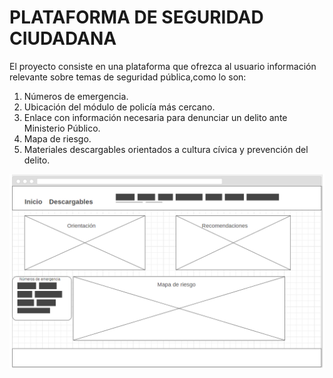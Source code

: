 # **PLATAFORMA DE SEGURIDAD CIUDADANA**

El proyecto consiste en una plataforma que ofrezca al usuario información relevante sobre temas de seguridad pública,como lo son:

1. Números de emergencia.
2. Ubicación del módulo de policía más cercano.
3. Enlace con información necesaria para denunciar un delito ante Ministerio Público.
4. Mapa de riesgo.
5. Materiales descargables orientados a cultura cívica y prevención del delito.

![Página de inicio del sitio](images/wireframes/index.png)